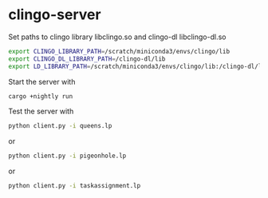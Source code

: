 # clingo-server

Set paths to clingo library libclingo.so and clingo-dl libclingo-dl.so

```sh
export CLINGO_LIBRARY_PATH=/scratch/miniconda3/envs/clingo/lib
export CLINGO_DL_LIBRARY_PATH=/clingo-dl/lib
export LD_LIBRARY_PATH=/scratch/miniconda3/envs/clingo/lib:/clingo-dl/lib
```

Start the server with

```sh
cargo +nightly run
```

Test the server with

```sh
python client.py -i queens.lp
```

or

```sh
python client.py -i pigeonhole.lp
```

or

```sh
python client.py -i taskassignment.lp
```
